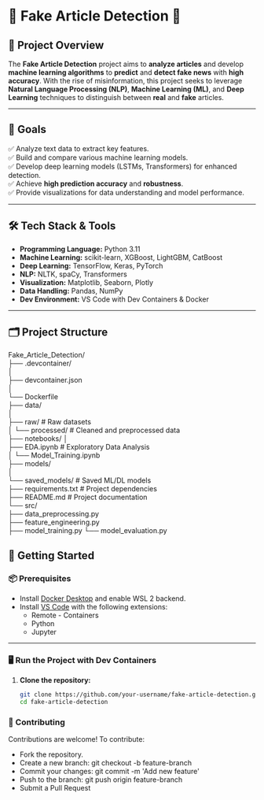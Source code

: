 # 📰 Fake Article Detection 🧠
## 📖 Project Overview

The **Fake Article Detection** project aims to **analyze articles** and develop **machine learning algorithms** to **predict** and **detect fake news** with **high accuracy**. With the rise of misinformation, this project seeks to leverage **Natural Language Processing (NLP)**, **Machine Learning (ML)**, and **Deep Learning** techniques to distinguish between **real** and **fake** articles.

---

## 🎯 Goals

✅ Analyze text data to extract key features.  
✅ Build and compare various machine learning models.  
✅ Develop deep learning models (LSTMs, Transformers) for enhanced detection.  
✅ Achieve **high prediction accuracy** and **robustness**.  
✅ Provide visualizations for data understanding and model performance.

---

## 🛠️ Tech Stack & Tools

- **Programming Language:** Python 3.11  
- **Machine Learning:** scikit-learn, XGBoost, LightGBM, CatBoost  
- **Deep Learning:** TensorFlow, Keras, PyTorch  
- **NLP:** NLTK, spaCy, Transformers  
- **Visualization:** Matplotlib, Seaborn, Plotly  
- **Data Handling:** Pandas, NumPy  
- **Dev Environment:** VS Code with Dev Containers & Docker  

---

## 🗂️ Project Structure

Fake_Article_Detection/   
├── .devcontainer/  
│   
├── devcontainer.json   
│   
└── Dockerfile   
├── data/   
│   
├── raw/ # Raw datasets   
│ 
└── processed/ # Cleaned and preprocessed data  
├── notebooks/ 
│    
├── EDA.ipynb # Exploratory Data Analysis   
│ 
└── Model_Training.ipynb   
├── models/   
│   
└── saved_models/ # Saved ML/DL models   
├── requirements.txt # Project dependencies   
├── README.md # Project documentation   
└── src/   
├── data_preprocessing.py   
├── feature_engineering.py   
├── model_training.py 
└── model_evaluation.py

## 🚀 Getting Started

### 📦 Prerequisites

- Install [Docker Desktop](https://www.docker.com/products/docker-desktop) and enable WSL 2 backend.
- Install [VS Code](https://code.visualstudio.com/) with the following extensions:
  - Remote - Containers
  - Python
  - Jupyter

---

### 🖥️ Run the Project with Dev Containers

1. **Clone the repository:**
   ```bash
   git clone https://github.com/your-username/fake-article-detection.git
   cd fake-article-detection

### 🤝 Contributing 

Contributions are welcome! To contribute:

* Fork the repository.
* Create a new branch: git checkout -b feature-branch
* Commit your changes: git commit -m 'Add new feature'
* Push to the branch: git push origin feature-branch
* Submit a Pull Request